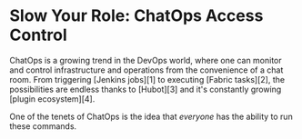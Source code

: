 # Slow Your Role: ChatOps Access Control

ChatOps is a growing trend in the DevOps world, where one can monitor and
control infrastructure and operations from the convenience of a chat room.
From triggering [Jenkins jobs][1] to executing [Fabric tasks][2], the
possibilities are endless thanks to [Hubot][3] and it's constantly growing
[plugin ecosystem][4].

One of the tenets of ChatOps is the idea that *everyone* has the ability to
run these commands.
